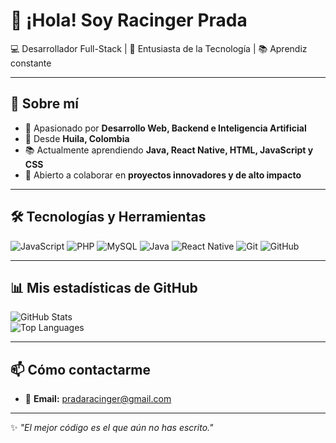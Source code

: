 # 👋 ¡Hola! Soy Racinger Prada  

💻 Desarrollador Full-Stack | 🚀 Entusiasta de la Tecnología | 📚 Aprendiz constante  

---

## 🌟 Sobre mí  
- 🎯 Apasionado por **Desarrollo Web, Backend e Inteligencia Artificial**  
- 📍 Desde **Huila, Colombia**  
- 📚 Actualmente aprendiendo **Java, React Native, HTML, JavaScript y CSS**  
- 🤝 Abierto a colaborar en **proyectos innovadores y de alto impacto**  

---

## 🛠 Tecnologías y Herramientas  
![JavaScript](https://img.shields.io/badge/-JavaScript-333?style=for-the-badge&logo=javascript)
![PHP](https://img.shields.io/badge/-PHP-333?style=for-the-badge&logo=php)
![MySQL](https://img.shields.io/badge/-MySQL-333?style=for-the-badge&logo=mysql)
![Java](https://img.shields.io/badge/-Java-333?style=for-the-badge&logo=java)
![React Native](https://img.shields.io/badge/-React%20Native-333?style=for-the-badge&logo=react)
![Git](https://img.shields.io/badge/-Git-333?style=for-the-badge&logo=git)
![GitHub](https://img.shields.io/badge/-GitHub-333?style=for-the-badge&logo=github)

---

## 📊 Mis estadísticas de GitHub  
![GitHub Stats](https://github-readme-stats.vercel.app/api?username=Razz2007&show_icons=true&theme=radical)  
![Top Languages](https://github-readme-stats.vercel.app/api/top-langs/?username=Razz2007&layout=compact&theme=radical)  

---

## 📫 Cómo contactarme  
- 📧 **Email:** pradaracinger@gmail.com  

---

✨ *"El mejor código es el que aún no has escrito."*
